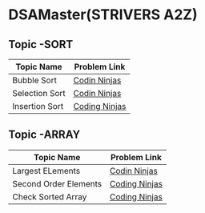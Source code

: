 # DSAMaster(STRIVERS A2Z)
## Topic -SORT
| Topic Name  | Problem Link |
| ------------- | ------------- |
| Bubble Sort  | [Codin Ninjas](https://www.codingninjas.com/studio/problems/bubble-sort_624380)  |
| Selection Sort  | [Codin Ninjas](https://www.codingninjas.com/studio/problems/selection-sort_624469)  |
| Insertion Sort  |[Coding Ninjas](https://www.codingninjas.com/studio/problems/insertion-sort_624381)  |

## Topic -ARRAY
| Topic Name  | Problem Link |
| ------------- | ------------- |
| Largest ELements  | [Codin Ninjas](https://www.codingninjas.com/studio/problems/largest-element-in-the-array-largest-element-in-the-array_5026279)  |
| Second Order Elements|[Coding Ninjas](https://www.codingninjas.com/studio/problems/ninja-and-the-second-order-elements_6581960)|
|Check Sorted Array|[Coding Ninjas](https://www.codingninjas.com/studio/problems/ninja-and-the-sorted-check_6581957)|


